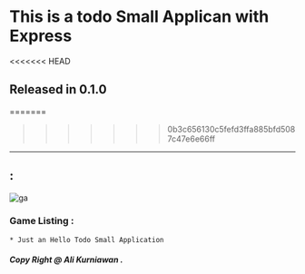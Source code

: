 # This is a todo Small Applican with Express
<<<<<<< HEAD
## Released in 0.1.0
=======
>>>>>>> 0b3c656130c5fefd3ffa885bfd5087c47e6e66ff
---

##  :

![ga](./images/ga.jpg)


### Game Listing :

```
* Just an Hello Todo Small Application
```

##### Copy Right @ Ali Kurniawan .
